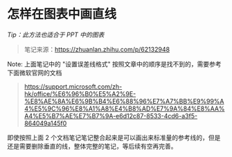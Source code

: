 # 怎样在图表中画直线

*Tip：此方法也适合于 PPT 中的图表*



> 笔记来源：https://zhuanlan.zhihu.com/p/62132948

Note: 上面笔记中的 "设置误差线格式" 按照文章中的顺序是找不到的，需要参考下面微软官网的文档

> https://support.microsoft.com/zh-hk/office/%E6%96%B0%E5%A2%9E-%E8%AE%8A%E6%9B%B4%E6%88%96%E7%A7%BB%E9%99%A4%E5%9C%96%E8%A1%A8%E4%B8%AD%E7%9A%84%E8%AA%A4%E5%B7%AE%E7%B7%9A-e6d12c87-8533-4cd6-a3f5-864049a145f0 


即使按照上面 2 个文档笔记笔记整合起来是可以画出来标准量的参考线的，但是还是需要删除垂直的线，整体完整的笔记，等后续有空再完善。